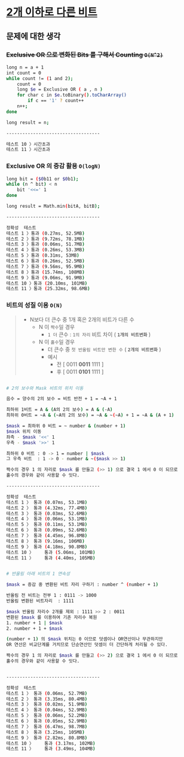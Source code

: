 # [2개 이하로 다른 비트](https://programmers.co.kr/learn/courses/30/lessons/77885)

## 문제에 대한 생각

### __~~Exclusive OR 으로 변화된 Bits 를 구해서 Counting `O(N^2)`~~__

```bash
long n = a + 1
int count = 0
while count != (1 and 2); 
    count = 0
    long $e = Exclusive OR ( a , n )
    for char c in $e.toBinary().toCharArray()
        if c == '1' ? count++
    n++;
done

long result = n;

-----------------------------------

테스트 10 〉시간초과
테스트 11 〉시간초과
```

### __Exclusive OR 의 증감 활용 `O(logN)`__

```bash
long bit = ($0b11 or $0b1);
while (n ^ bit) < n
    bit '<<=' 1
done

long result = Math.min(bitA, bitB);

-----------------------------------

정확성  테스트
테스트 1 〉통과 (0.27ms, 52.5MB)
테스트 2 〉통과 (9.72ms, 78.1MB)
테스트 3 〉통과 (0.06ms, 51.7MB)
테스트 4 〉통과 (0.26ms, 53.3MB)
테스트 5 〉통과 (0.31ms, 53MB)
테스트 6 〉통과 (0.26ms, 52.5MB)
테스트 7 〉통과 (9.56ms, 95.9MB)
테스트 8 〉통과 (15.74ms, 108MB)
테스트 9 〉통과 (9.06ms, 91.9MB)
테스트 10 〉통과 (20.10ms, 101MB)
테스트 11 〉통과 (25.32ms, 98.6MB)
```

### __비트의 성질 이용 `O(N)`__

> - N보다 더 큰수 중 1개 혹은 2개의 비트가 다른 수
>   - N 이 `짝수`일 경우
>       - `1 더` 큰수 : `1의 자리` 비트 차이 ( __`1개의 비트변화`__ )
>   - N 이 `홀수`일 경우
>     - 더 큰수 중 `첫 반올림 비트만 변한 수` ( __`2개의 비트변화`__ )
>     - 예시
>       - 전 [ 0011 __0011__ 1111 ]
>       - 후 [ 0011 __0101__ 1111 ]

```bash

# 2의 보수와 Mask 비트의 위치 이동

음수 = 양수의 2의 보수 = 비트 반전 + 1 = ~A + 1

최하위 1비트 = A & (A의 2의 보수) = A & (-A)
최하위 0비트 = ~A & (~A의 2의 보수) = ~A & ~(~A) + 1 = ~A & (A + 1)

$mask = 최하위 0 비트 = ~ number & (number + 1)
$mask 위치 이동
좌측 - $mask '<<' 1
우측 - $mask '>>' 1

최하위 0 비트 : 0 -> 1 = number | $mask
그 우측 비트  : 1 -> 0 - number & ~($mask >> 1)

짝수의 경우 1 의 자리로 $mask 를 만들고 (>> 1) 으로 결국 1 에서 0 이 되므로
홀수의 경우와 같이 사용할 수 잇다.

-----------------------------------

정확성  테스트
테스트 1 〉	통과 (0.07ms, 53.1MB)
테스트 2 〉	통과 (4.32ms, 77.4MB)
테스트 3 〉	통과 (0.03ms, 52.6MB)
테스트 4 〉	통과 (0.06ms, 53.1MB)
테스트 5 〉	통과 (0.11ms, 53.1MB)
테스트 6 〉	통과 (0.09ms, 52.6MB)
테스트 7 〉	통과 (4.45ms, 96.8MB)
테스트 8 〉	통과 (9.16ms, 106MB)
테스트 9 〉	통과 (4.18ms, 90.8MB)
테스트 10 〉	통과 (5.06ms, 101MB)
테스트 11 〉	통과 (4.40ms, 105MB)

```  

```bash

# 반올림 아래 비트의 1 연속성

$mask = 증감 중 변환된 비트 자리 구하기 : number ^ (number + 1)

반올림 전 비트는 전부 1 : 0111 -> 1000
반올림 변환된 비트자리  : 1111

$mask 반올림 자리수 2개를 제외 : 1111 >> 2 : 0011
변환된 $mask 를 이용하여 기존 자리수 복원
1. number + 1 | $mask
2. number + 1 + $mask

(number + 1) 의 $mask 위치는 0 이므로 덧셈이나 OR연산이나 무관하지만
OR 연산은 비교단계를 거치므로 단순연산인 덧셈이 더 간단하게 처리될 수 있다.

짝수의 경우 1 의 자리로 $mask 를 만들고 (>> 2) 으로 결국 1 에서 0 이 되므로
홀수의 경우와 같이 사용할 수 잇다.


-----------------------------------

정확성  테스트
테스트 1 〉	통과 (0.06ms, 52.7MB)
테스트 2 〉	통과 (3.35ms, 80.4MB)
테스트 3 〉	통과 (0.02ms, 51.9MB)
테스트 4 〉	통과 (0.04ms, 52.9MB)
테스트 5 〉	통과 (0.06ms, 52.2MB)
테스트 6 〉	통과 (0.05ms, 52.9MB)
테스트 7 〉	통과 (6.47ms, 98.7MB)
테스트 8 〉	통과 (3.25ms, 105MB)
테스트 9 〉	통과 (2.82ms, 80.8MB)
테스트 10 〉	통과 (3.17ms, 102MB)
테스트 11 〉	통과 (3.49ms, 104MB)

```
